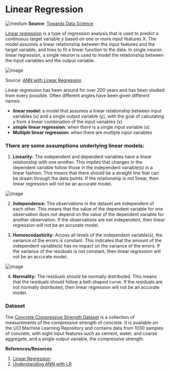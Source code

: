 # Linear Regression

![medium](https://miro.medium.com/v2/resize:fit:1100/format:webp/1*N1-K-A43_98pYZ27fnupDA.jpeg)
**Source:** [Towards Data Science](https://towardsdatascience.com/linear-regression-explained-1b36f97b7572)



[Linear regression](https://en.wikipedia.org/wiki/Linear_regression) is a type of regression analysis that is used to predict a continuous target variable y based on one or more input features X. The model assumes a linear relationship between the input features and the target variable, and tries to fit a linear function to the data. In single neuron linear regression, a single neuron is used to model the relationship between the input variables and the output variable.

![image](https://analyticsindiamag.com/wp-content/uploads/2019/12/aim-2019-1.png) 

Source: [ANN with Linear Regression](https://analyticsindiamag.com/ann-with-linear-regression/)

Linear regression has been around for over 200 years and has been studied from every possible. Often different angles have been given different names:

*   **linear model:** a model that assumes a linear relationship between input variables (x) and a single output variable (y), with the goal of calculating y from a linear combination of the input variables (x)
*   **simple linear regression:** when there is a single input variable (x)
*   **Multiple linear regression:** when there are multiple input variables

### There are some assumptions underlying linear models:

1.  **Linearity:** The independent and dependent variables have a linear relationship with one another. This implies that changes in the dependent variable follow those in the independent variable(s) in a linear fashion. This means that there should be a straight line that can be drawn through the data points. If the relationship is not linear, then linear regression will not be an accurate model.

![image](https://media.geeksforgeeks.org/wp-content/uploads/20231123113044/python-linear-regression-4.png)

2. **Independence:** The observations in the dataset are independent of each other. This means that the value of the dependent variable for one observation does not depend on the value of the dependent variable for another observation. If the observations are not independent, then linear regression will not be an accurate model.

3.  **Homoscedasticity:** Across all levels of the independent variable(s), the variance of the errors is constant. This indicates that the amount of the independent variable(s) has no impact on the variance of the errors. If the variance of the residuals is not constant, then linear regression will not be an accurate model. 

![image](https://media.geeksforgeeks.org/wp-content/uploads/20231123113103/python-linear-regression-5.png)

4.  **Normality:** The residuals should be normally distributed. This means that the residuals should follow a bell-shaped curve. If the residuals are not normally distributed, then linear regression will not be an accurate model.


### Dataset

The [Concrete Compressive Strength Dataset](https://archive.ics.uci.edu/dataset/165/concrete+compressive+strength) is a collection of measurements of the compressive strength of concrete. It is available on the UCI Machine Learning Repository and contains data from 1030 samples of concrete, with eight input features such as cement, water, and coarse aggregate, and a single output variable, the compressive strength.


**References/Resorces**

1. [Linear Regression](https://www.geeksforgeeks.org/ml-linear-regression/?ref=header_search)
2. [Understanding ANN with LR](https://analyticsindiamag.com/ann-with-linear-regression/)
